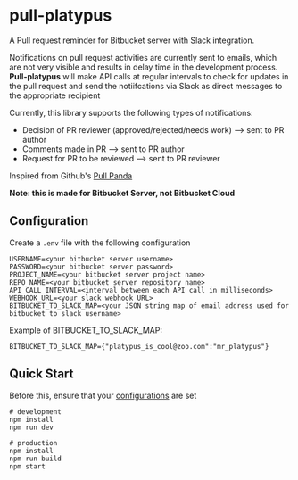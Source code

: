 # pull-platypus
A Pull request reminder for Bitbucket server with Slack integration.

Notifications on pull request activities are currently sent to emails, which are not very visible and results in delay time in the development process. **Pull-platypus** will make API calls at regular intervals to check for updates in the pull request and send the notiifcations via Slack as direct messages to the appropriate recipient

Currently, this library supports the following types of notifications:
* Decision of PR reviewer (approved/rejected/needs work) --> sent to PR author
* Comments made in PR --> sent to PR author
* Request for PR to be reviewed --> sent to PR reviewer

Inspired from Github's [Pull Panda](https://pullreminders.com/)

**Note: this is made for Bitbucket Server, not Bitbucket Cloud**

## <a name="configuration"></a>Configuration
Create a `.env` file with the following configuration
```
USERNAME=<your bitbucket server username>
PASSWORD=<your bitbucket server password>
PROJECT_NAME=<your bitbucket server project name>
REPO_NAME=<your bitbucket server repository name>
API_CALL_INTERVAL=<interval between each API call in milliseconds>
WEBHOOK_URL=<your slack webhook URL>
BITBUCKET_TO_SLACK_MAP=<your JSON string map of email address used for bitbucket to slack username>
```

Example of BITBUCKET_TO_SLACK_MAP:
```
BITBUCKET_TO_SLACK_MAP={"platypus_is_cool@zoo.com":"mr_platypus"}
```

## Quick Start
Before this, ensure that your [configurations](#configuration) are set
```
# development
npm install
npm run dev

# production
npm install
npm run build
npm start
```
